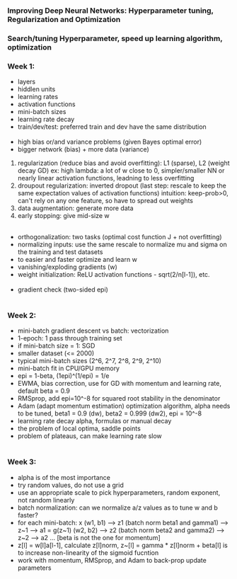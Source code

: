 ### Improving Deep Neural Networks: Hyperparameter tuning, Regularization and Optimization
### Search/tuning Hyperparameter, speed up learning algorithm, optimization
### Week 1:
  * layers
  * hiddlen units
  * learning rates
  * activation functions
  * mini-batch sizes
  * learning rate decay
  * train/dev/test: preferred train and dev have the same distribution
<br/><br/>
  * high bias or/and variance problems (given Bayes optimal error)
  * bigger network (bias) + more data (variance)
  1. regularization (reduce bias and avoid overfitting): L1 (sparse), L2 (weight decay GD)
  ex: high lambda: a lot of w close to 0, simpler/smaller NN or nearly linear activation functions, 
    leadning to less overfitting 
  2. droupout regularization: inverted dropout (last step: rescale to keep the same expectation values of activation functions)
  intuition: keep-prob>0, can't rely on any one feature, so have to spread out weights
  3. data augmentation: generate more data
  4. early stopping: give mid-size w
<br/><br/>  
  * orthogonalization: two tasks (optimal cost function J + not overfitting)
  * normalizing inputs: use the same rescale to normalize mu and sigma on the training and test datasets
  * to easier and faster optimize and learn w
  * vanishing/exploding gradients (w)
  * weight initialization: ReLU activation functions - sqrt(2/n[l-1]), etc.
<br/><br/>
  * gradient check (two-sided epi)
<br/><br/>
### Week 2:
  * mini-batch gradient descent vs batch: vectorization
  * 1-epoch: 1 pass through training set
  * if mini-batch size = 1: SGD
  * smaller dataset (<= 2000)
  * typical mini-batch sizes (2^6, 2^7, 2^8, 2^9, 2^10)
  * mini-batch fit in CPU/GPU memory
  * epi = 1-beta, (1epi)^(1/epi) = 1/e
  * EWMA, bias correction, use for GD with momentum and learning rate, default beta = 0.9
  * RMSprop, add epi=10^-8 for squared root stability in the denominator
  * Adam (adapt momentum estimation) optimization algorithm, alpha needs to be tuned, beta1 = 0.9 (dw), beta2 = 0.999 (dw2), epi = 10^-8
  * learning rate decay alpha, formulas or manual decay
  * the problem of local optima, saddle points
  * problem of plateaus, can make learning rate slow
<br/><br/>
### Week 3:
  * alpha is of the most importance
  * try random values, do not use a grid
  * use an appropriate scale to pick hyperparameters, random exponent, not random linearly
  * batch normalization: can we normalize a/z values as to tune w and b faster?
  * for each mini-batch: x (w1, b1) --> z1 (batch norm beta1 and gamma1) --> z~1 --> a1 = g(z~1) (w2, b2) --> z2 (batch norm beta2 and gamma2) --> z~2 --> a2 ... [beta is not the one for momentum]
  * z[l] = w[l]a[l-1], calculate z[l]norm, z~[l] = gamma * z[l]norm + beta[l] is to increase non-linearity of the sigmoid fucntion
  * work with momentum, RMSprop, and Adam to back-prop update parameters
  
  
  
  
  



